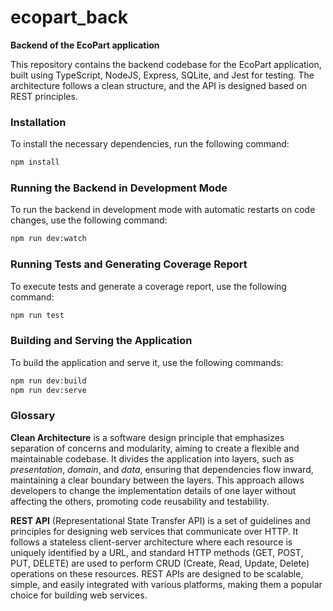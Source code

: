 # ecopart_back

**Backend of the EcoPart application**

This repository contains the backend codebase for the EcoPart application, built using TypeScript, NodeJS, Express, SQLite, and Jest for testing. The architecture follows a clean structure, and the API is designed based on REST principles.

### Installation

To install the necessary dependencies, run the following command:

```bash
npm install
```

### Running the Backend in Development Mode

To run the backend in development mode with automatic restarts on code changes, use the following command:

```bash
npm run dev:watch
```

### Running Tests and Generating Coverage Report

To execute tests and generate a coverage report, use the following command:

```bash
npm run test
```

### Building and Serving the Application

To build the application and serve it, use the following commands:

```bash
npm run dev:build
npm run dev:serve
```
### Glossary
**Clean Architecture** is a software design principle that emphasizes separation of concerns and modularity, aiming to create a flexible and maintainable codebase. It divides the application into layers, such as *presentation*, *domain*, and *data*, ensuring that dependencies flow inward, maintaining a clear boundary between the layers. This approach allows developers to change the implementation details of one layer without affecting the others, promoting code reusability and testability.


**REST API** (Representational State Transfer API) is a set of guidelines and principles for designing web services that communicate over HTTP. It follows a stateless client-server architecture where each resource is uniquely identified by a URL, and standard HTTP methods (GET, POST, PUT, DELETE) are used to perform CRUD (Create, Read, Update, Delete) operations on these resources. REST APIs are designed to be scalable, simple, and easily integrated with various platforms, making them a popular choice for building web services.